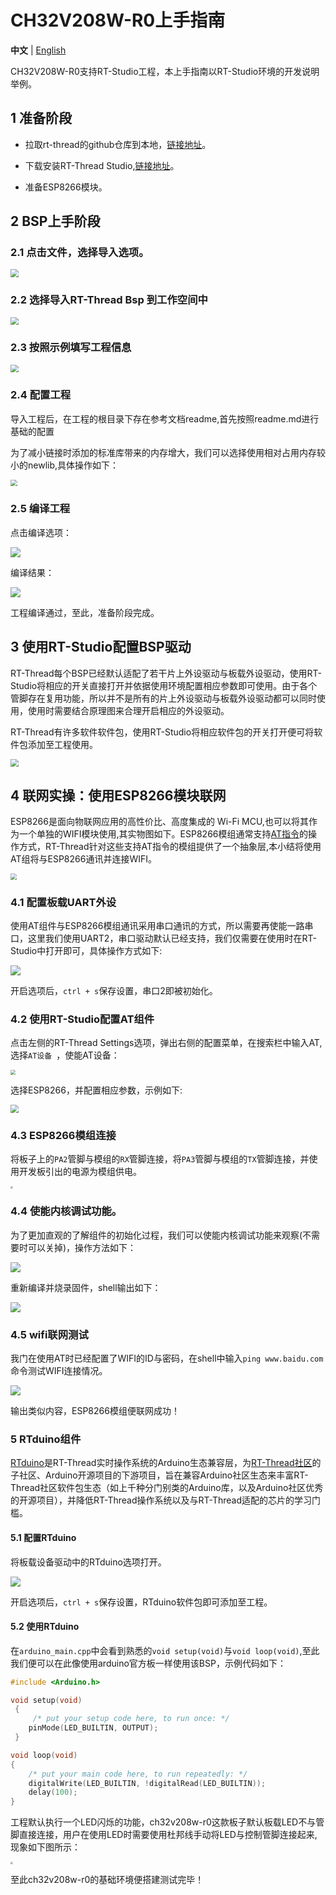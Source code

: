 # CH32V208W-R0上手指南

**中文** | [English]()

CH32V208W-R0支持RT-Studio工程，本上手指南以RT-Studio环境的开发说明举例。

## 1 准备阶段

- 拉取rt-thread的github仓库到本地，[链接地址](https://github.com/RT-Thread/rt-thread)。

- 下载安装RT-Thread Studio,[链接地址](https://www.rt-thread.org/studio.html)。
- 准备ESP8266模块。

## 2 BSP上手阶段

### 2.1 点击文件，选择导入选项。

<img src="./figures/1.png" style="zoom:80%;" />

### 2.2 选择导入RT-Thread Bsp 到工作空间中

<img src="./figures/2.png" style="zoom:80%;" />

<div STYLE="page-break-after: always;"></div>

### 2.3 按照示例填写工程信息

<img src="./figures/3.png" style="zoom:80%;" />

### 2.4 配置工程

导入工程后，在工程的根目录下存在参考文档readme,首先按照readme.md进行基础的配置

为了减小链接时添加的标准库带来的内存增大，我们可以选择使用相对占用内存较小的newlib,具体操作如下：

<img src="./figures/13.png" style="zoom:67%;" />

### 2.5 编译工程

点击编译选项：

![](./figures/4.png)

编译结果：

![](./figures/5.png)

工程编译通过，至此，准备阶段完成。

## 3 使用RT-Studio配置BSP驱动

RT-Thread每个BSP已经默认适配了若干片上外设驱动与板载外设驱动，使用RT-Studio将相应的开关直接打开并依据使用环境配置相应参数即可使用。由于各个管脚存在复用功能，所以并不是所有的片上外设驱动与板载外设驱动都可以同时使用，使用时需要结合原理图来合理开启相应的外设驱动。

RT-Thread有许多软件软件包，使用RT-Studio将相应软件包的开关打开便可将软件包添加至工程使用。

<img src="./figures/6.png" style="zoom:80%;" />

## 4 联网实操：使用ESP8266模块联网

ESP8266是面向物联网应用的高性价比、高度集成的 Wi-Fi MCU,也可以将其作为一个单独的WIFI模块使用,其实物图如下。ESP8266模组通常支持[AT指令](https://www.rt-thread.org/document/site/#/rt-thread-version/rt-thread-standard/programming-manual/at/at)的操作方式，RT-Thread针对这些支持AT指令的模组提供了一个抽象层,本小结将使用AT组将与ESP8266通讯并连接WIFI。

<img src="./figures/7.png" style="zoom:60%;" />

### 4.1 配置板载UART外设

使用AT组件与ESP8266模组通讯采用串口通讯的方式，所以需要再使能一路串口，这里我们使用UART2，串口驱动默认已经支持，我们仅需要在使用时在RT-Studio中打开即可，具体操作方式如下:

![](./figures/8.png)

开启选项后，`ctrl + s`保存设置，串口2即被初始化。

### 4.2 使用RT-Studio配置AT组件

点击左侧的RT-Thread Settings选项，弹出右侧的配置菜单，在搜索栏中输入AT,选择`AT设备 `，使能AT设备：

<img src="./figures/9.png" style="zoom: 50%;" />

选择ESP8266，并配置相应参数，示例如下:

<img src="./figures/10.png" style="zoom:80%;" />

### 4.3 ESP8266模组连接

将板子上的`PA2`管脚与模组的`RX`管脚连接，将`PA3`管脚与模组的`TX`管脚连接，并使用开发板引出的电源为模组供电。

<img src="./figures/11.png" style="zoom: 25%;" />

### 4.4 使能内核调试功能。

为了更加直观的了解组件的初始化过程，我们可以使能内核调试功能来观察(不需要时可以关掉)，操作方法如下：

![](./figures/12.png)

重新编译并烧录固件，shell输出如下：

![](./figures/14.png)



### 4.5 wifi联网测试

我门在使用AT时已经配置了WIFI的ID与密码，在shell中输入`ping www.baidu.com`命令测试WIFI连接情况。

![](./figures/15.png)

输出类似内容，ESP8266模组便联网成功！

### 5 RTduino组件

[RTduino](https://github.com/Yaochenger/RTduino)是RT-Thread实时操作系统的Arduino生态兼容层，为[RT-Thread社区](https://github.com/RT-Thread/rt-thread)的子社区、Arduino开源项目的下游项目，旨在兼容Arduino社区生态来丰富RT-Thread社区软件包生态（如上千种分门别类的Arduino库，以及Arduino社区优秀的开源项目），并降低RT-Thread操作系统以及与RT-Thread适配的芯片的学习门槛。

#### 5.1 配置RTduino

将板载设备驱动中的RTduino选项打开。

![](./figures/16.png)

开启选项后，`ctrl + s`保存设置，RTduino软件包即可添加至工程。

#### 5.2 使用RTduino

在`arduino_main.cpp`中会看到熟悉的`void setup(void)`与`void loop(void)`,至此我们便可以在此像使用arduino官方板一样使用该BSP，示例代码如下：

```c++
#include <Arduino.h>

void setup(void)
 {
     /* put your setup code here, to run once: */
    pinMode(LED_BUILTIN, OUTPUT);
 }

void loop(void)
{
    /* put your main code here, to run repeatedly: */
    digitalWrite(LED_BUILTIN, !digitalRead(LED_BUILTIN));
    delay(100);
}

```

 工程默认执行一个LED闪烁的功能，ch32v208w-r0这款板子默认板载LED不与管脚直接连接，用户在使用LED时需要使用杜邦线手动将LED与控制管脚连接起来,现象如下图所示：

<img src="./figures/17.png" style="zoom: 25%;" />

至此ch32v208w-r0的基础环境便搭建测试完毕！

